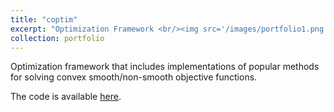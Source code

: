 ```yaml
---
title: "coptim"
excerpt: "Optimization Framework <br/><img src='/images/portfolio1.png'>"
collection: portfolio
---
```


Optimization framework that includes implementations of popular methods
for solving convex smooth/non-smooth objective functions. 

The code is available [here](https://github.com/cmazzaanthony/coptim).